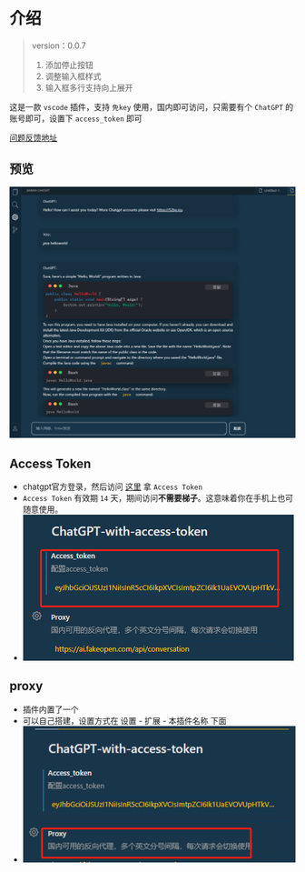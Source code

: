 # 介绍
> version：0.0.7
>
> 1. 添加停止按钮
> 2. 调整输入框样式
> 3. 输入框多行支持向上展开


这是一款 `vscode` 插件，支持 `免key` 使用，国内即可访问，只需要有个 `ChatGPT` 的账号即可，设置下 `access_token` 即可

[问题反馈地址](https://txc.qq.com/products/605920)


## 预览

![](./src/img/3.png)





## Access Token

* chatgpt官方登录，然后访问 [这里](http://chat.openai.com/api/auth/session) 拿 `Access Token`
* `Access Token` 有效期 `14` 天，期间访问**不需要梯子**。这意味着你在手机上也可随意使用。
* ![](./src/img/1.png)





## proxy

* 插件内置了一个
* 可以自己搭建，设置方式在 设置 - 扩展 - 本插件名称 下面
* ![](./src/img/2.png)



